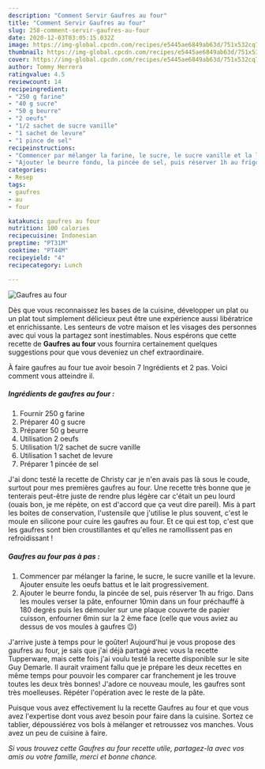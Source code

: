 ```yaml
---
description: "Comment Servir Gaufres au four"
title: "Comment Servir Gaufres au four"
slug: 258-comment-servir-gaufres-au-four
date: 2020-12-03T03:05:15.032Z
image: https://img-global.cpcdn.com/recipes/e5445ae6849ab63d/751x532cq70/gaufres-au-four-photo-principale-de-la-recette.jpg
thumbnail: https://img-global.cpcdn.com/recipes/e5445ae6849ab63d/751x532cq70/gaufres-au-four-photo-principale-de-la-recette.jpg
cover: https://img-global.cpcdn.com/recipes/e5445ae6849ab63d/751x532cq70/gaufres-au-four-photo-principale-de-la-recette.jpg
author: Tommy Herrera
ratingvalue: 4.5
reviewcount: 14
recipeingredient:
- "250 g farine"
- "40 g sucre"
- "50 g beurre"
- "2 oeufs"
- "1/2 sachet de sucre vanille"
- "1 sachet de levure"
- "1 pince de sel"
recipeinstructions:
- "Commencer par mélanger la farine, le sucre, le sucre vanille et la levure. Ajouter ensuite les oeufs battus et le lait progressivement."
- "Ajouter le beurre fondu, la pincée de sel, puis réserver 1h au frigo. Dans les moules verser la pâte, enfourner 10min dans un four préchauffé à 180 degrés puis les démouler sur une plaque couverte de papier cuisson, enfourner 6min sur la 2 ème face (celle que vous aviez au dessus de vos moules à gaufres 😉)"
categories:
- Resep
tags:
- gaufres
- au
- four

katakunci: gaufres au four 
nutrition: 100 calories
recipecuisine: Indonesian
preptime: "PT31M"
cooktime: "PT44M"
recipeyield: "4"
recipecategory: Lunch

---
```



![Gaufres au four](https://img-global.cpcdn.com/recipes/e5445ae6849ab63d/751x532cq70/gaufres-au-four-photo-principale-de-la-recette.jpg)

Dès que vous reconnaissez les bases de la cuisine, développer un plat ou un plat tout simplement délicieux peut être une expérience aussi libératrice et enrichissante. Les senteurs de votre maison et les visages des personnes avec qui vous la partagez sont inestimables. Nous espérons que cette recette de <strong> Gaufres au four </strong> vous fournira certainement quelques suggestions pour que vous deveniez un chef extraordinaire.

<!--inarticleads1-->

À faire gaufres au four tue avoir besoin 7 Ingrédients et 2 pas. Voici comment vous atteindre il.

##### Ingrédients de gaufres au four :

1. Fournir 250 g farine
1. Préparer 40 g sucre
1. Préparer 50 g beurre
1. Utilisation 2 oeufs
1. Utilisation 1/2 sachet de sucre vanille
1. Utilisation 1 sachet de levure
1. Préparer 1 pincée de sel


J&#39;ai donc testé la recette de Christy car je n&#39;en avais pas là sous le coude, surtout pour mes premières gaufres au four. Une recette très bonne que je tenterais peut-être juste de rendre plus légère car c&#39;était un peu lourd (ouais bon, je me répète, on est d&#39;accord que ça veut dire pareil). Mis à part les boites de conservation, l&#39;ustensile que j&#39;utilise le plus souvent, c&#39;est le moule en silicone pour cuire les gaufres au four. Et ce qui est top, c&#39;est que les gaufres sont bien croustillantes et qu&#39;elles ne ramollissent pas en refroidissant ! 

<!--inarticleads2-->

##### Gaufres au four pas à pas :

1. Commencer par mélanger la farine, le sucre, le sucre vanille et la levure. Ajouter ensuite les oeufs battus et le lait progressivement.
1. Ajouter le beurre fondu, la pincée de sel, puis réserver 1h au frigo. Dans les moules verser la pâte, enfourner 10min dans un four préchauffé à 180 degrés puis les démouler sur une plaque couverte de papier cuisson, enfourner 6min sur la 2 ème face (celle que vous aviez au dessus de vos moules à gaufres 😉)


J&#39;arrive juste à temps pour le goûter! Aujourd&#39;hui je vous propose des gaufres au four, je sais que j&#39;ai déjà partagé avec vous la recette Tupperware, mais cette fois j&#39;ai voulu testé la recette disponible sur le site Guy Demarle. Il aurait vraiment fallu que je prépare les deux recettes en même temps pour pouvoir les comparer car franchement je les trouve toutes les deux très bonnes! J&#39;adore ce nouveau moule, les gaufres sont très moelleuses. Répéter l&#39;opération avec le reste de la pâte. 

<!--inarticleads1-->

<p>
Puisque vous avez effectivement lu la recette Gaufres au four et que vous avez l'expertise dont vous avez besoin pour faire dans la cuisine. Sortez ce tablier, dépoussiérez vos bols à mélanger et retroussez vos manches. Vous avez un peu de cuisine à faire.
</p>

<p>
<i>Si vous trouvez cette Gaufres au four recette utile, partagez-la avec vos amis ou votre famille, merci et bonne chance.</i>
</p>
